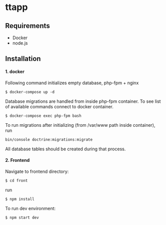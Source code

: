 # ttapp

## Requirements
* Docker
* node.js

## Installation
#### 1. docker 
Following command initializes empty database, php-fpm + nginx
```
$ docker-compose up -d
```
Database migrations are handled from inside php-fpm container. To see list of available commands connect to docker container.
```
$ docker-compose exec php-fpm bash
```
To run migrations after initializing (from /var/www path inside container), run
```
bin/console doctrine:migrations:migrate
```
All database tables should be created during that process.

#### 2. Frontend
Navigate to frontend directory:
```
$ cd front
```
run
```
$ npm install
```
To run dev environment:
```
$ npm start dev
```
